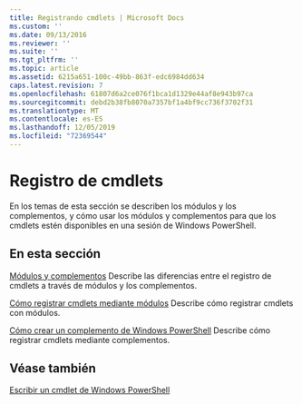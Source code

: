 ```yaml
---
title: Registrando cmdlets | Microsoft Docs
ms.custom: ''
ms.date: 09/13/2016
ms.reviewer: ''
ms.suite: ''
ms.tgt_pltfrm: ''
ms.topic: article
ms.assetid: 6215a651-100c-49bb-863f-edc6984dd634
caps.latest.revision: 7
ms.openlocfilehash: 61807d6a2ce076f1bca1d1329e44af8e943b97ca
ms.sourcegitcommit: debd2b38fb8070a7357bf1a4bf9cc736f3702f31
ms.translationtype: MT
ms.contentlocale: es-ES
ms.lasthandoff: 12/05/2019
ms.locfileid: "72369544"
---
```

# <a name="registering-cmdlets"></a>Registro de cmdlets

En los temas de esta sección se describen los módulos y los complementos, y cómo usar los módulos y complementos para que los cmdlets estén disponibles en una sesión de Windows PowerShell.

## <a name="in-this-section"></a>En esta sección

[Módulos y complementos](./modules-and-snap-ins.md) Describe las diferencias entre el registro de cmdlets a través de módulos y los complementos.

[Cómo registrar cmdlets mediante módulos](./how-to-import-cmdlets-using-modules.md) Describe cómo registrar cmdlets con módulos.

[Cómo crear un complemento de Windows PowerShell](./how-to-create-a-windows-powershell-snap-in.md) Describe cómo registrar cmdlets mediante complementos.

## <a name="see-also"></a>Véase también

[Escribir un cmdlet de Windows PowerShell](./writing-a-windows-powershell-cmdlet.md)
